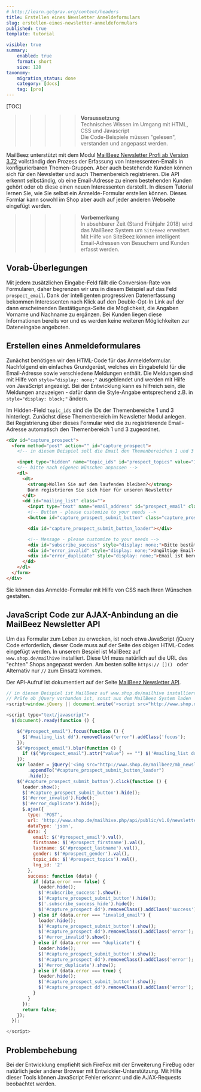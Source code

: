```yaml
---
# http://learn.getgrav.org/content/headers
title: Erstellen eines Newsletter Anmeldeformulars
slug: erstellen-eines-newsletter-anmeldeformulars
published: true
template: tutorial

visible: true
summary:
    enabled: true
    format: short
    size: 128
taxonomy:
    migration_status: done
    category: [docs]
    tag: [pro]
---
```


[TOC]

>>>>>**Voraussetzung**  
 Technisches Wissen im Umgang mit HTML, CSS und Javascript  
 Die Code-Beispiele müssen "gelesen", verstanden und angepasst werden.



MailBeez unterstützt mit dem Modul [MailBeez Newsletter Profi ab Version 3.72](/dokumentation/mailbeez/newsletter) vollständig den Prozess der Erfassung von Interessenten-Emails in konfigurierbaren Themen-Gruppen. Aber auch bestehende Kunden können sich für den Newsletter und auch Themenbereich registrieren. Die API erkennt selbständig, ob eine Email-Adresse zu einem bestehenden Kunden gehört oder ob diese einen neuen Interessenten darstellt.
In diesem Tutorial lernen Sie, wie Sie selbst ein Anmelde-Formular erstellen können. Dieses Formlar kann sowohl im Shop aber auch auf jeder anderen Webseite eingefügt werden.


>>>>>**Vorbemerkung**  
 In absehbarer Zeit (Stand Frühjahr 2018) wird das MailBeez System um `SiteBeez` erweitert. Mit Hilfe von SiteBeez können intelligent Email-Adressen von Besuchern und Kunden erfasst werden.


## Vorab-Überlegungen

Mit jedem zusätzlichen Eingabe-Feld fällt die Conversion-Rate von Formularen, daher begrenzen wir uns in diesem Beispiel auf das Feld `prospect_email`. Dank der intelligenten progressiven  Datenerfassung bekommen Interessenten nach Klick auf den Double-Opt-In Link auf der dann erscheinenden Bestätigungs-Seite die Möglichkeit, die Angaben Vorname und Nachname zu ergänzen. Bei Kunden liegen diese Informationen bereits vor und es werden keine weiteren Möglichkeiten zur Dateneingabe angeboten.


## Erstellen eines Anmeldeformulares

Zunächst benötigen wir den HTML-Code für das Anmeldeformular. Nachfolgend ein einfaches Grundgerüst, welches ein Eingabefeld für die Email-Adresse sowie verschiedene Meldungen enthält. Die Meldungen sind mit Hilfe von `style="display: none;"` ausgeblendet und werden mit Hilfe von JavaScript angezeigt. Bei der Entwicklung kann es hilfreich sein, die Meldungen anzuzeigen - dafür dann die Style-Angabe entsprechend z.B. in `style="display: block;"` ändern.


Im Hidden-Field `topic_ids` sind die IDs der Themenbereiche 1 und 3 hinterlegt. Zunächst diese Themenbereich im Newsletter Modul anlegen. Bei Registrierung über dieses Formular wird die zu registrierende Email-Adresse automatisch den Themenbereich 1 und 3 zugeordnet.

```html
<div id="capture_prospect">
  <form method="post" action="" id="capture_prospect">
    <!-- in diesem Beispiel soll die Email den Themenbereichen 1 und 3 zugeordnet werden -->

    <input type="hidden" name="topic_ids" id="prospect_topics" value="1,3">
    <!-- bitte nach eigenen Wünschen anpassen -->
    <dl>
      <dt>
        <strong>Wollen Sie auf dem laufenden bleiben?</strong>
        Dann registrieren Sie sich hier für unseren Newsletter
      </dt>
      <dd id="mailing_list" class="">
        <input type="text" name="email_address" id="prospect_email" class="text">
        <!-- Button - please customize to your needs -->
        <button id="capture_prospect_submit_button" class="capture_prospect_submit_button">Submit</button>

        <div id="capture_prospect_submit_button_loader"></div>

        <!-- Message - please customize to your needs -->
        <div id="subscribe_success" style="display: none;">Bitte bestätigen Sie Ihre Registrierungen - wir haben Ihnen hierzu eine Email geschickt</div>
        <div id="error_invalid" style="display: none;">Ungültige Email</div>
        <div id="error_duplicate" style="display: none;">Email ist bereits vorhanden</div>
      </dd>
    </dl>
  </form>
</div>
```

Sie können das Anmelde-Formular mit Hilfe von CSS nach Ihren Wünschen gestalten.


## JavaScript Code zur AJAX-Anbindung an die MailBeez Newsletter API

Um das Formular zum Leben zu erwecken, ist noch etwa JavaScript /jQuery Code erforderlich, dieser Code muss auf der Seite des obigen HTML-Codes eingefügt werden. In unserem Bespiel ist MailBeez auf `www.shop.de/mailhive` installiert. Diese Url muss natürlich auf die URL des "echten" Shops angepasst werden. Am besten sollte `https:// []() ` oder Alternativ nur `//` zum Einsatz kommen.

Der API-Aufruf ist dokumentiert auf der Seite [MailBeez Newsletter API](/dokumentation/configbeez/config_api/mb_newsletter_api).


```javascript
// in diesem Beispiel ist MailBeez auf www.shop.de/mailhive installiert, bitte anpassen
// Prüfe ob jQuery vorhanden ist, sonst aus dem MailBeez System laden
<script>window.jQuery || document.write('<script src="http://www.shop.de/mailhive/common/js/jquery-1.8.2.min.js">\x3C/script>')</script>

<script type="text/javascript">
  $(document).ready(function () {

    $("#prospect_email").focus(function () {
      $('#mailing_list dd').removeClass("error").addClass('focus');
    });
    $("#prospect_email").blur(function () {
      if ($("#prospect_email").attr("value") == "") $('#mailing_list dd').removeClass("focus", "error");
    });
    var loader = jQuery('<img src="http://www.shop.de/mailbeez/mb_newsletter/includes/templates/loading.gif" alt="loading..."  style="margin-top: 10px;" />')
        .appendTo("#capture_prospect_submit_button_loader")
        .hide();
    $('#capture_prospect_submit_button').click(function () {
      loader.show();
      $('#capture_prospect_submit_button').hide();
      $('#error_invalid').hide();
      $('#error_duplicate').hide();
      $.ajax({
        type: 'POST',
        url: 'http://www.shop.de/mailhive.php/api/public/v1.0/newsletter/add/',
        dataType: 'json',
        data: {
          email: $('#prospect_email').val(),
          firstname: $('#prospect_firstname').val(),
          lastname: $('#prospect_lastname').val(),
          gender: $('#prospect_gender').val(),
          topic_ids: $('#prospect_topics').val(),
          lng_id: '2'
        },
        success: function (data) {
          if (data.error === false) {
            loader.hide();
            $('#subscribe_success').show();
            $('#capture_prospect_submit_button').hide();
            $('.subscribe_success_hide').hide();
            $('#capture_prospect dd').removeClass().addClass('success');
          } else if (data.error === "invalid_email") {
            loader.hide();
            $('#capture_prospect_submit_button').show();
            $('#capture_prospect dd').removeClass().addClass('error');
            $('#error_invalid').show();
          } else if (data.error === "duplicate") {
            loader.hide();
            $('#capture_prospect_submit_button').show();
            $('#capture_prospect dd').removeClass().addClass('error');
            $('#error_duplicate').show();
          } else if (data.error === true) {
            loader.hide();
            $('#capture_prospect_submit_button').show();
            $('#capture_prospect dd').removeClass().addClass('error');
          }
        }
      });
      return false;
    });
  });

</script>
```


## Problembehebung

Bei der Entwicklung empfiehlt sich FireFox mit der Erweiterung FireBug oder natürlich jeder anderer Browser mit Entwickler-Unterstützung. Mit Hilfe dieser Tools können JavaScript Fehler erkannt und die AJAX-Requests beobachtet werden. 
